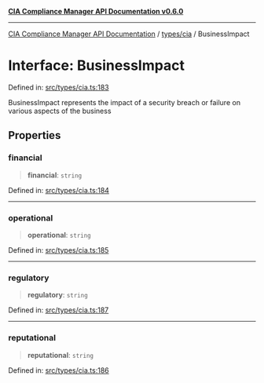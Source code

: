 [**CIA Compliance Manager API Documentation v0.6.0**](../../../README.md)

***

[CIA Compliance Manager API Documentation](../../../modules.md) / [types/cia](../README.md) / BusinessImpact

# Interface: BusinessImpact

Defined in: [src/types/cia.ts:183](https://github.com/Hack23/cia-compliance-manager/blob/ca083b463223765b22422b66b3a43930241849bd/src/types/cia.ts#L183)

BusinessImpact represents the impact of a security breach or failure
on various aspects of the business

## Properties

### financial

> **financial**: `string`

Defined in: [src/types/cia.ts:184](https://github.com/Hack23/cia-compliance-manager/blob/ca083b463223765b22422b66b3a43930241849bd/src/types/cia.ts#L184)

***

### operational

> **operational**: `string`

Defined in: [src/types/cia.ts:185](https://github.com/Hack23/cia-compliance-manager/blob/ca083b463223765b22422b66b3a43930241849bd/src/types/cia.ts#L185)

***

### regulatory

> **regulatory**: `string`

Defined in: [src/types/cia.ts:187](https://github.com/Hack23/cia-compliance-manager/blob/ca083b463223765b22422b66b3a43930241849bd/src/types/cia.ts#L187)

***

### reputational

> **reputational**: `string`

Defined in: [src/types/cia.ts:186](https://github.com/Hack23/cia-compliance-manager/blob/ca083b463223765b22422b66b3a43930241849bd/src/types/cia.ts#L186)

